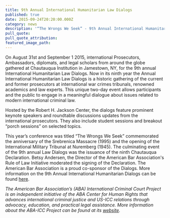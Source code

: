 ```yaml
---
title: 9th Annual International Humanitarian Law Dialogs
published: true
date: 2015-09-24T20:20:00.000Z
category: news
description: '“The Wrongs We Seek” - 9th Annual International Humanitarian Law Dialogs, August 31st and September 1st 2015. Encouraging encourage States and the international community to fulfill the promise of international law they created and to advance the field of International Humanitarian Law.'
pull_quote:
pull_quote_attribution:
featured_image_path:
---
```



On August 31st and September 1 2015, international Prosecutors, Ambassadors, diplomats, and legal scholars from around the globe gathered at Chautauqua Institution in Jamestown, NY, for the 9th annual International Humanitarian Law Dialogs. Now in its ninth year the Annual International Humanitarian Law Dialogs is a historic gathering of the current and former prosecutors at international war crimes tribunals, renowned academics and law experts. This unique two-day event allows participants and the public to engage in a meaningful dialogue about issues related to modern international criminal law.

<font>Hosted by the Robert H. Jackson Center, the dialogs feature prominent keynote speakers and roundtable discussions updates from the international prosecutors. They also include student sessions and breakout &ldquo;porch sessions&rdquo; on selected topics.</font>

<font><font> This year&rsquo;s conference was titled &ldquo;The Wrongs We Seek&rdquo; commemorated the anniversary of the Srebrenica Massacre (1995) and the opening of the International Military Tribunal at Nuremberg (1945). The culminating event of the 9th annual Law Dialogs was the issuance of the ninth Chautauqua Declaration. Betsy Andersen, the Director of the American Bar Association's Rule of Law Initiative moderated the signing of the Declaration. The American Bar Association is a proud co-sponsor of the Dialogs. More information on the 9th Annual International Humanitarian Dialogs can be found <a href="https://www.international-criminal-justice-today.org/events/9th-annual-international-humanitarian-law-dialogs-2015/">here</a>. </font></font>

*The American Bar Association’s (ABA) International Criminal Court Project is an independent initiative of the ABA Center for Human Rights that advances international criminal justice and US-ICC relations through advocacy, education, and practical legal assistance. More information about the ABA-ICC Project can be found at its [website](http://www.aba-icc.org/).*